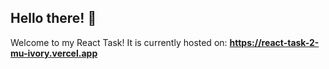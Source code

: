 ## Hello there! 👋
Welcome to my React Task!  It is currently hosted on: **https://react-task-2-mu-ivory.vercel.app**

